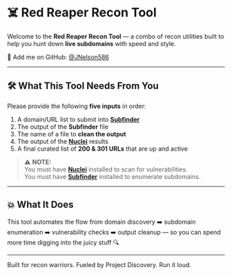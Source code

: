 # ☠️ Red Reaper Recon Tool

Welcome to the **Red Reaper Recon Tool** — a combo of recon utilities built to help you hunt down **live subdomains** with speed and style.

🔗 Add me on GitHub: [@JNelson586](https://github.com/JNelson586)

---

## 🛠️ What This Tool Needs From You

Please provide the following **five inputs** in order:

1. A domain/URL list to submit into [**Subfinder**](https://github.com/projectdiscovery/subfinder)
2. The output of the **Subfinder** file
3. The name of a file to **clean the output**
4. The output of the [**Nuclei**](https://github.com/projectdiscovery/nuclei) results
5. A final curated list of **200 & 301 URLs** that are up and active

> ⚠️ **NOTE:**  
> You must have [**Nuclei**](https://github.com/projectdiscovery/nuclei) installed to scan for vulnerabilities.  
> You must have [**Subfinder**](https://github.com/projectdiscovery/subfinder) installed to enumerate subdomains.

---

## 💥 What It Does

This tool automates the flow from domain discovery ➡️ subdomain enumeration ➡️ vulnerability checks ➡️ output cleanup — so you can spend more time digging into the juicy stuff 🔍

---

Built for recon warriors. Fueled by Project Discovery. Run it loud.
